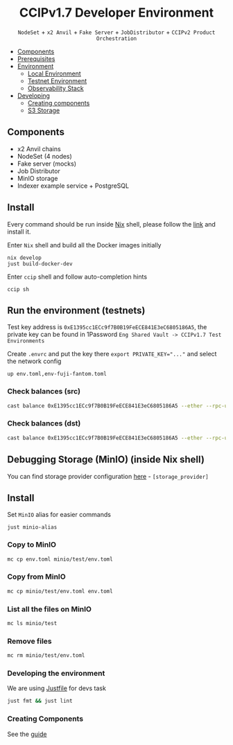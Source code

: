 <div align="center">

# CCIPv1.7 Developer Environment

`NodeSet` + `x2 Anvil` + `Fake Server` + `JobDistributor` + `CCIPv2 Product Orchestration`

</div>

- [Components](#components)
- [Prerequisites](#prerequisites)
- [Environment](#run-the-environment-local-chains)
    - [Local Environment](#run-the-environment-local-chains)
    - [Testnet Environment](#run-the-environment-testnets)
    - [Observability Stack](#observability-stack)
- [Developing](#creating-your-own-components)
    - [Creating components](#creating-your-own-components)
    - [S3 Storage](#debugging-storage-minio-inside-nix-shell)


## Components

- x2 Anvil chains
- NodeSet (4 nodes)
- Fake server (mocks)
- Job Distributor
- MinIO storage
- Indexer example service + PostgreSQL

## Install
Every command should be run inside [Nix](https://github.com/DeterminateSystems/nix-installer) shell, please follow the [link](https://github.com/DeterminateSystems/nix-installer) and install it.

Enter `Nix` shell and build all the Docker images initially
```
nix develop
just build-docker-dev
```

Enter `ccip` shell and follow auto-completion hints
```
ccip sh
```

## Run the environment (testnets)
Test key address is `0xE1395cc1ECc9f7B0B19FeECE841E3eC6805186A5`, the private key can be found in 1Password `Eng Shared Vault -> CCIPv1.7 Test Environments`

Create `.envrc` and put the key there `export PRIVATE_KEY="..."` and select the network config
```
up env.toml,env-fuji-fantom.toml
```

### Check balances (src)
```bash
cast balance 0xE1395cc1ECc9f7B0B19FeECE841E3eC6805186A5 --ether --rpc-url=wss://rpcs.cldev.sh/avalanche/fuji
```

### Check balances (dst)
```bash
cast balance 0xE1395cc1ECc9f7B0B19FeECE841E3eC6805186A5 --ether --rpc-url=wss://rpcs.cldev.sh/fantom/testnet
```

## Debugging Storage (MinIO) (inside Nix shell)
You can find storage provider configuration [here](env.toml) - `[storage_provider]`

## Install
Set `MinIO` alias for easier commands
```
just minio-alias
```

### Copy to MinIO
```bash
mc cp env.toml minio/test/env.toml
```

### Copy from MinIO
```bash
mc cp minio/test/env.toml env.toml
```

### List all the files on MinIO
```bash
mc ls minio/test
```

### Remove files
```bash
mc rm minio/test/env.toml
```

### Developing the environment
We are using [Justfile](https://github.com/casey/just) for devs task
```bash
just fmt && just lint
```

### Creating Components
See the [guide](services/README.md)